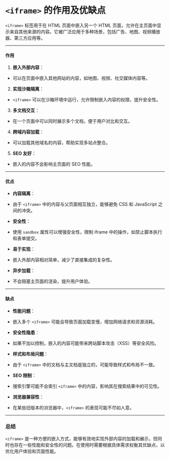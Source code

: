 # `<iframe>` 的作用及优缺点

`<iframe>` 标签用于在 HTML 页面中嵌入另一个 HTML 页面，允许在主页面中显示来自其他来源的内容。它被广泛应用于多种场景，包括广告、地图、视频播放器、第三方应用等。

---

#### 作用

1. **嵌入外部内容**：

- 可以在页面中嵌入其他网站的内容，如地图、视频、社交媒体内容等。

2. **实现沙箱隔离**：

- `<iframe>` 可以在沙箱环境中运行，允许限制嵌入内容的权限，提升安全性。

3. **多文档交互**：

- 在一个页面中可以同时展示多个文档，便于用户对比和交互。

4. **跨域内容加载**：

- 可以加载其他域名的内容，帮助实现多站点整合。

5. **SEO 友好**：

- 嵌入的内容不会影响主页面的 SEO 性能。

---

#### 优点

- **内容隔离**：
- 由于 `<iframe>` 中的内容与父页面相互独立，能够避免 CSS 和 JavaScript 之间的冲突。

- **安全性**：
- 使用 `sandbox` 属性可以增强安全性，限制 iframe 中的操作，如禁止脚本执行和表单提交。

- **易于实现**：
- 嵌入外部内容相对简单，减少了直接集成的复杂性。

- **异步加载**：
- 不会阻塞主页面的渲染，提升用户体验。

---

#### 缺点

- **性能问题**：
- 嵌入多个 `<iframe>` 可能会导致页面加载变慢，增加网络请求和资源消耗。

- **安全性隐患**：
- 如果不加以控制，嵌入的内容可能带来跨站脚本攻击（XSS）等安全风险。

- **样式和布局问题**：
- 由于 `<iframe>` 中的文档与主文档是独立的，可能导致样式和布局不一致。

- **SEO 限制**：
- 搜索引擎可能不会索引 `<iframe>` 中的内容，影响其在搜索结果中的可见性。

- **浏览器兼容性**：
- 在某些旧版本的浏览器中，`<iframe>` 的表现可能不尽如人意。

---

### 总结

`<iframe>` 是一种方便的嵌入方式，能够有效地实现外部内容的加载和展示，但同时也存在一些性能和安全性的问题。在使用时需要根据具体需求权衡其优缺点，以优化用户体验和页面性能。
